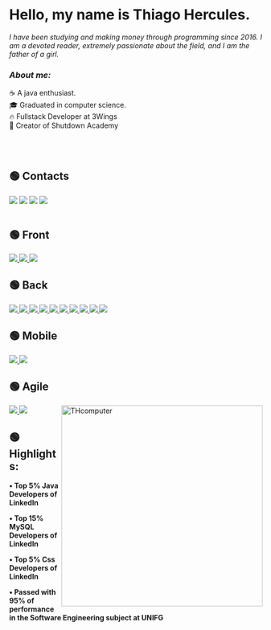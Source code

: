<h1><b>Hello, my name is Thiago Hercules. </b><i class="fas fa-code"></i></h1>
<p><em>I have been studying and making money through programming since 2016. I am a devoted reader, extremely passionate about the field, and I am the father of a girl. </em></p>
<h3><em><b>About me:</b></em></h3> 
<p> ☕ A java enthusiast. <br>
	🎓 Graduated in computer science. <br> 
	🔥  Fullstack Developer at 3Wings  <br>
 	💚 Creator of Shutdown Academy  <br>
	
</p>
<br>
<br>
<h2><b> 🟢 Contacts </b></h2> 
<a href="mailto:thhercules2012@gmail.com"><img align='center' src="https://img.shields.io/badge/Gmail-4cc7a9?style=for-the-badge&logo=gmail&logoColor=white"/></a>
<a href="https://www.linkedin.com/in/thiago-hercules-2669901ba/"><img align='center' src="https://img.shields.io/badge/LinkedIn-4cc7a9?style=for-the-badge&logo=linkedin&logoColor=white"/></a>
<a href="https://instagram.com/dev.hercules"><img align='center' src="https://img.shields.io/badge/Developing Instagram-4cc7a9?style=for-the-badge&logo=instagram&logoColor=white"/></a>
<a href="https://linktr.ee/thiago.hercules"><img align='center' src="https://img.shields.io/badge/Figma-4cc7a9?style=for-the-badge&logo=figma&logoColor=white"/></a>
</br>
<br>

<h2><b> 🟢 Front </b></h2> 
<a href="#"><img src="https://img.shields.io/badge/ReactJS-4cc7a9?style=for-the-badge&logo=React&logoColor=white"/>
</a> 
<a href="#"><img src="https://img.shields.io/badge/Bootstrap-4cc7a9?style=for-the-badge&logo=Bootstrap&logoColor=white"/>
</a>
<a href="#"><img src="https://img.shields.io/badge/Angular-4cc7a9?style=for-the-badge&logo=Angular&logoColor=white"/>
</a>

<h2><b> 🟢 Back </b></h2> 

<a href="#"><img src="https://img.shields.io/badge/SpringBoot-4cc7a9?style=for-the-badge&logo=Spring&logoColor=white"/>
</a>
<a href="#"><img src="https://img.shields.io/badge/Java-4cc7a9?style=for-the-badge&logo=Java&logoColor=white"/>
</a> 
<a href="#"><img src="https://img.shields.io/badge/JavaScript-4cc7a9?style=for-the-badge&logo=Javascript&logoColor=white"/>
</a>
<a href="#"><img src="https://img.shields.io/badge/Jquery-4cc7a9?style=for-the-badge&logo=jquery&logoColor=white"/>
</a>
<a href="#"><img src="https://img.shields.io/badge/Python-4cc7a9?style=for-the-badge&logo=python&logoColor=white"/>
</a>
<a href="#"><img src="https://img.shields.io/badge/MySQL-4cc7a9?style=for-the-badge&logo=Mysql&logoColor=white"/>
</a>
<a href="#"><img src="https://img.shields.io/badge/SQL server-4cc7a9?style=for-the-badge&logo=Mysql&logoColor=white"/>
</a>
<a href="#"><img src="https://img.shields.io/badge/PostgreSQL-4cc7a9?style=for-the-badge&logo=PostgreSQL&logoColor=white"/>
</a>
<a href="#"><img src="https://img.shields.io/badge/FireBase-4cc7a9?style=for-the-badge&logo=firebase&logoColor=white"/>
</a>
<a href="#"><img src="https://img.shields.io/badge/MongoDB-4cc7a9?style=for-the-badge&logo=mongodb&logoColor=white"/>
</a>

<h2><b> 🟢 Mobile </b></h2>
<a href="#"><img src="https://img.shields.io/badge/React Native-4cc7a9?style=for-the-badge&logo=React&logoColor=white"/>
</a>
<a href="#"><img src="https://img.shields.io/badge/Android Native-4cc7a9?style=for-the-badge&logo=Android&logoColor=white"/>
</a> 

<h2><b> 🟢 Agile </b></h2>
<img src="https://raw.githubusercontent.com/MicaelliMedeiros/micaellimedeiros/master/image/computer-illustration.png" min-width="400px" max-width="400px" width="400px" align="right" alt="THcomputer">
<a href="#"><img src="https://img.shields.io/badge/SCRUM-4cc7a9?style=for-the-badge&logo=&logoColor=white"/>
</a> 
<a href="#"><img src="https://img.shields.io/badge/KANBAN-4cc7a9?style=for-the-badge&logo=&logoColor=white"/>
</a>

<h2><b> 🟢 Highlights:<b></h2>
<p> • Top 5% Java Developers of LinkedIn </p>
<p> • Top 15% MySQL Developers of LinkedIn </p>
<p> • Top 5% Css Developers of LinkedIn </p>
<p> • Passed with 95% of performance in the Software Engineering subject at UNIFG </p><br>

